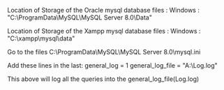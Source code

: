 Location of Storage of the Oracle mysql database files : 
Windows : "C:\ProgramData\MySQL\MySQL Server 8.0\Data"

Location of Storage of the Xampp mysql database files : 
Windows : "C:\xampp\mysql\data"

Go to the files C:\ProgramData\MySQL\MySQL Server 8.0\mysql.ini

Add these lines in the last:
general_log = 1
general_log_file = "A:\Log.log"


This above will log all the queries into the general_log_file(Log.log)
